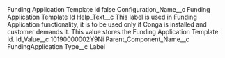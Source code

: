 <?xml version="1.0" encoding="UTF-8"?>
<CustomMetadata xmlns="http://soap.sforce.com/2006/04/metadata" xmlns:xsi="http://www.w3.org/2001/XMLSchema-instance" xmlns:xsd="http://www.w3.org/2001/XMLSchema">
    <label>Funding Application Template Id</label>
    <protected>false</protected>
    <values>
        <field>Configuration_Name__c</field>
        <value xsi:type="xsd:string">Funding Application Template Id</value>
    </values>
    <values>
        <field>Help_Text__c</field>
        <value xsi:type="xsd:string">This label is used in Funding Application functionality, it is to be used only if Conga is installed and customer demands it. This value stores the Funding Application Template Id.</value>
    </values>
    <values>
        <field>Id_Value__c</field>
        <value xsi:type="xsd:string">10190000002Y9Ni</value>
    </values>
    <values>
        <field>Parent_Component_Name__c</field>
        <value xsi:type="xsd:string">FundingApplication</value>
    </values>
    <values>
        <field>Type__c</field>
        <value xsi:type="xsd:string">Label</value>
    </values>
</CustomMetadata>
